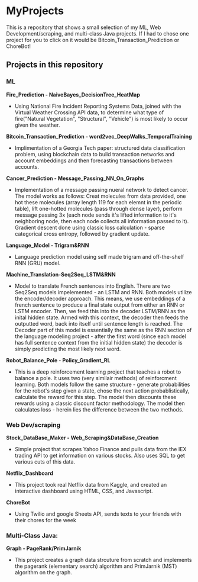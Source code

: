 # MyProjects

This is a repository that shows a small selection of my ML, Web Development/scraping, and multi-class Java projects. If I had to chose one project for you to click on it would be Bitcoin_Transaction_Prediction or ChoreBot!

## Projects in this repository

### ML

**Fire_Prediction - NaiveBayes_DecisionTree_HeatMap**

- Using National Fire Incident Reporting Systems Data, joined with the Virtual Weather Crossing API data, to determine what type of fire("Natural Vegetation", "Structural", "Vehicle") is most likely to occur given the weather.

**Bitcoin_Transaction_Prediction - word2vec_DeepWalks_TemporalTraining**

- Implimentation of a Georgia Tech paper: structured data classification problem, using blockchain data to build transaction networks and account embeddings and then forecasting transactions between accounts.

**Cancer_Prediction - Message_Passing_NN_On_Graphs**
- Implementation of a message passing nueral network to detect cancer. The model works as follows: Creat molecules from data provided, one hot these molecules (array length 119 for each elemnt in the periodic table), lift one-hotted molecules (pass through dense layer), perform message passing 3x (each node sends it's lifted information to it's neighboring node, then each node collects all information passed to it). Gradient descent done using classic loss calculation - sparse categorical cross entropy, followed by gradient update.

**Language_Model - Trigram&RNN**
- Language prediction model using self made trigram and off-the-shelf RNN (GRU) model.

**Machine_Translation-Seq2Seq_LSTM&RNN**
- Model to translate French sentences into English. There are two Seq2Seq models impelemented - an LSTM and RNN. Both models utilize the encoder/decoder approach. This means, we use embeddings of a french sentence to produce a final state output from either an RNN or LSTM encoder. Then, we feed this into the decoder LSTM/RNN as the inital hidden state. Armed with this context, the decoder then feeds the outputted word, back into itself until sentence length is reached. The Decoder part of this model is essentially the same as the RNN section of the language modeling project - after the first word (since each model has full sentence context from the initial hidden state) the decoder is simply predicting the most likely next word.

**Robot_Balance_Pole - Policy_Gradient_RL**
- This is a deep reinforcement learning project that teaches a robot to balance a pole. It uses two (very similair methods) of reinforcment learning. Both models follow the same structure - generate probabilities for the robot's step given a state, chose the next action probablistically, calculate the reward for this step. The model then discounts these rewards using a classic discount factor methodology. The model then calculates loss - herein lies the difference between the two methods.

### Web Dev/scraping 

**Stock_DataBase_Maker - Web_Scraping&DataBase_Creation**
- Simple project that scrapes Yahoo Finance and pulls data from the IEX trading API to get information on various stocks. Also uses SQL to get various cuts of this data.

**Netflix_Dashboard**
- This project took real Netflix data from Kaggle, and created an interactive dashboard using HTML, CSS, and Javascript.

**ChoreBot**
- Using Twilio and google Sheets API, sends texts to your friends with their chores for the week

### Multi-Class Java:
**Graph - PageRank/PrimJarnik**
- This project creates a graph data strcuture from scratch and implements the pagerank (elementary search) algorithm and PrimJarnik (MST) algorithm on the graph.





